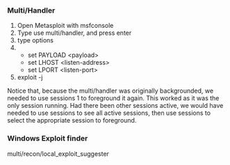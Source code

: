 
### Multi/Handler
1. Open Metasploit with msfconsole
1. Type use multi/handler, and press enter
1. type options
1. 
    - set PAYLOAD \<payload>
    - set LHOST \<listen-address>
    - set LPORT \<listen-port>
1. exploit -j

Notice that, because the multi/handler was originally backgrounded, we needed to use sessions 1 to foreground it again. This worked as it was the only session running. Had there been other sessions active, we would have needed to use sessions to see all active sessions, then use sessions <number> to select the appropriate session to foreground. 

### Windows Exploit finder

multi/recon/local_exploit_suggester